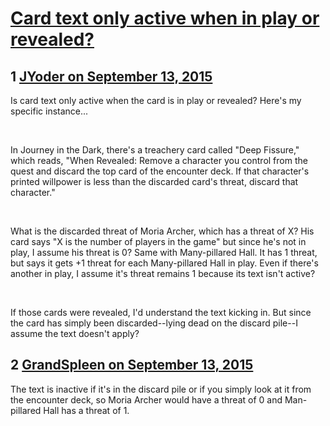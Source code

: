 # [Card text only active when in play or revealed?](https://community.fantasyflightgames.com/topic/188244-card-text-only-active-when-in-play-or-revealed/)

## 1 [JYoder on September 13, 2015](https://community.fantasyflightgames.com/topic/188244-card-text-only-active-when-in-play-or-revealed/?do=findComment&comment=1792367)

Is card text only active when the card is in play or revealed? Here's my specific instance...

 

In Journey in the Dark, there's a treachery card called "Deep Fissure," which reads, "When Revealed: Remove a character you control from the quest and discard the top card of the encounter deck. If that character's printed willpower is less than the discarded card's threat, discard that character."

 

What is the discarded threat of Moria Archer, which has a threat of X? His card says "X is the number of players in the game" but since he's not in play, I assume his threat is 0? Same with Many-pillared Hall. It has 1 threat, but says it gets +1 threat for each Many-pillared Hall in play. Even if there's another in play, I assume it's threat remains 1 because its text isn't active?

 

If those cards were revealed, I'd understand the text kicking in. But since the card has simply been discarded--lying dead on the discard pile--I assume the text doesn't apply?

## 2 [GrandSpleen on September 13, 2015](https://community.fantasyflightgames.com/topic/188244-card-text-only-active-when-in-play-or-revealed/?do=findComment&comment=1792380)

The text is inactive if it's in the discard pile or if you simply look at it from the encounter deck, so Moria Archer would have a threat of 0 and Man-pillared Hall has a threat of 1.


